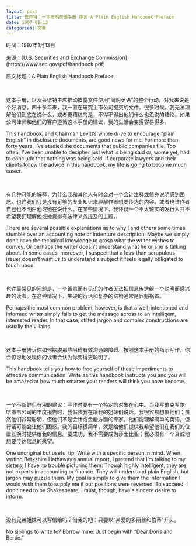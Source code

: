 ```yaml
---
layout: post
title: 巴菲特：一本简明英语手册 序言 A Plain English Handbook Preface
date: 1997-01-13
categories: 文章
---
```


<p class="small">时间：1997年1月13日</p>
<p class="small">来源：[U.S. Securities and Exchange Commission](https://www.sec.gov/pdf/handbook.pdf)</p>
<p class="small">原文标题：A Plain English 
Handbook Preface </p>

<br>

这本手册，以及莱维特主席推动披露文件使用“简明英语”的整个行动，对我来说是个好消息。四十多年来，我一直在研究上市公司提交的文件。很多时候，我无法理解他们到底在说什么，或者更糟糕的是，不得不得出他们什么也没说的结论。如果公司律师和他们的客户遵循这本手册的建议，我的生活会变得容易得多。

This handbook, and Chairman Levitt’s whole drive to encourage “plain English” in disclosure documents, are good news for me. For more than forty years, I’ve studied the documents that public companies file. Too often, I’ve been unable to decipher just what is being said or, worse yet, had to conclude that nothing was being said. If corporate lawyers and their clients follow the advice in this handbook, my life is going to become much easier.

<br>

有几种可能的解释，为什么我和其他人有时会对一个会计注释或债券说明感到困惑。也许我们只是没有足够的专业知识来理解作者想要传达的内容。或者也许作者自己也不明白他或她在说什么。在某些情况下，我怀疑一个不太诚实的发行人并不希望我们理解他或她觉得有法律义务提及的主题。

There are several possible explanations as to why I and others some­ times stumble over an accounting note or indenture description. Maybe we simply don’t have the technical knowledge to grasp what the writer wishes to convey. Or perhaps the writer doesn’t understand what he or she is talking about. In some cases, moreover, I suspect that a less-than­ scrupulous issuer doesn’t want us to understand a subject it feels legally obligated to touch upon.

<br>

也许最常见的问题是，一个善意而有见识的作者无法把信息传达给一个聪明而感兴趣的读者。在这种情况下，生硬的行话和复杂的结构通常是罪魁祸首。

Perhaps the most common problem, however, is that a well-intentioned and informed writer simply fails to get the message across to an intelligent, interested reader. In that case, stilted jargon and complex constructions are usually the villains.

<br>

这本手册告诉你如何摆脱那些阻碍有效沟通的障碍。按照这本手册的指示写作，你会惊讶地发现你的读者会认为你变得更聪明了。

This handbook tells you how to free yourself of those impediments to effective communication. Write as this handbook instructs you and you will be amazed at how much smarter your readers will think you have become.

<br>

一个不新鲜但有用的建议：写作时要有一个特定的对象在心中。当我写伯克希尔·哈撒韦公司的年度报告时，我假装我在跟我的姐妹们说话。我很容易想象他们：虽然他们非常聪明，但他们不是会计或金融方面的专家。他们能理解简单的英语，但行话可能会让他们困惑。我的目标很简单，就是给他们提供我希望他们在我们的位置互换时提供给我的信息。要成功，我不需要成为莎士比亚；我必须有一个真诚地想要传达信息的愿望。

One unoriginal but useful tip: Write with a specific person in mind. When writing Berkshire Hathaway’s annual report, I pretend that I’m talking to my sisters. I have no trouble picturing them: Though highly intelligent, they are not experts in accounting or finance. They will understand plain English, but jargon may puzzle them. My goal is simply to give them the information I would wish them to supply me if our positions were reversed. To succeed, I don’t need to be Shakespeare; I must, though, have a sincere desire to inform.

<br>

没有兄弟姐妹可以写信给吗？借我的吧：只要以“亲爱的多丽丝和伯蒂”开头。

No siblings to write to? Borrow mine: Just begin with “Dear Doris and Bertie.” 